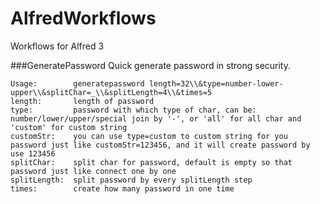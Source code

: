 # AlfredWorkflows
Workflows for Alfred 3

###GeneratePassword
Quick generate password in strong security.

```
Usage:        generatepassword length=32\\&type=number-lower-upper\\&splitChar=_\\&splitLength=4\\&times=5
length:       length of password
type:         password with which type of char, can be: number/lower/upper/special join by '-', or 'all' for all char and 'custom' for custom string
customStr:    you can use type=custom to custom string for you password just like customStr=123456, and it will create password by use 123456
splitChar:    split char for password, default is empty so that password just like connect one by one
splitLength:  split password by every splitLength step
times:        create how many password in one time
```
